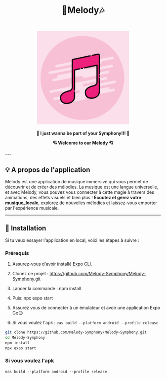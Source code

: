 <div align="center">
<h1> 🎹Melody🎶</h1> 
    <br/>
<p >
    <img align="center" src="./assets/default-album.png" height="300" />
</p>

<h4 align="center">
   🎹 I just wanna be part of your Symphony!!! 🎻
    <br/>
    <p align="center" >💘 Welcome to our Melody 💘</p>
</h4>
</div>
---

## 💡 A propos de l'application

Melody est une application de musique immersive qui vous permet de découvrir et de créer des mélodies.
La musique est une langue universelle, et avec Melody, vous pouvez vous connecter à cette magie à travers des animations, des effets visuels et bien plus !
 <strong>Écoutez et gérez votre musique_locale</strong>, explorez de nouvelles mélodies et laissez-vous emporter par l'expérience musicale.

---

## 🚀 Installation

Si tu veux essayer l'application en local, voici les étapes à suivre :

### Prérequis

1. Assurez-vous d'avoir installé [Expo CLI](https://docs.expo.dev/get-started/installation/).
2. Clonez ce projet : https://github.com/Melody-Symphony/Melody-Symphony.git
3. Lancer la commande : npm install
4. Puis: npx expo start
5. Assurez vous de connecter à un émulateur et avoir une application Expo Go😉
   
6. Si vous voulez l'apk : ```eas build --platform android --profile release```

```bash
git clone https://github.com/Melody-Symphony/Melody-Symphony.git
cd Melody-Symphony
npm install
npx expo start
```
### Si vous voulez l'apk
```
eas build --platform android --profile release
